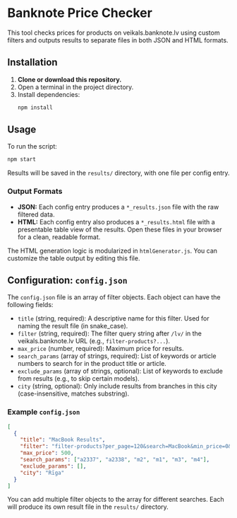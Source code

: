 # Banknote Price Checker

This tool checks prices for products on veikals.banknote.lv using custom filters and outputs results to separate files in both JSON and HTML formats.

## Installation

1. **Clone or download this repository.**
2. Open a terminal in the project directory.
3. Install dependencies:
   ```sh
   npm install
   ```

## Usage

To run the script:
```sh
npm start
```

Results will be saved in the `results/` directory, with one file per config entry.

### Output Formats
- **JSON:** Each config entry produces a `*_results.json` file with the raw filtered data.
- **HTML:** Each config entry also produces a `*_results.html` file with a presentable table view of the results. Open these files in your browser for a clean, readable format.

The HTML generation logic is modularized in `htmlGenerator.js`. You can customize the table output by editing this file.

## Configuration: `config.json`

The `config.json` file is an array of filter objects. Each object can have the following fields:

- `title` (string, required): A descriptive name for this filter. Used for naming the result file (in snake_case).
- `filter` (string, required): The filter query string after `/lv/` in the veikals.banknote.lv URL (e.g., `filter-products?...`).
- `max_price` (number, required): Maximum price for results.
- `search_params` (array of strings, required): List of keywords or article numbers to search for in the product title or article.
- `exclude_params` (array of strings, optional): List of keywords to exclude from results (e.g., to skip certain models).
- `city` (string, optional): Only include results from branches in this city (case-insensitive, matches substring).

### Example `config.json`
```json
[
  {
    "title": "MacBook Results",
    "filter": "filter-products?per_page=120&search=MacBook&min_price=0&max_price=9500&sort=1&item_conditions=0,2,1",
    "max_price": 500,
    "search_params": ["a2337", "a2338", "m2", "m1", "m3", "m4"],
    "exclude_params": [],
    "city": "Rīga"
  }
]
```

You can add multiple filter objects to the array for different searches. Each will produce its own result file in the `results/` directory.
